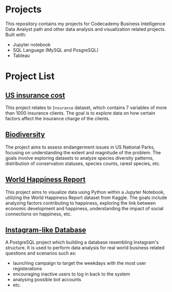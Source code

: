 # Projects
This repository contains my projects for Codecademy Business Intelligence Data Analyst path and other data analysis and visualization related projects.\
Built with:
- Jupyter notebook
- SQL Language (MySQL and PosgreSQL)
- Tableau

# Project List
## [US insurance cost](https://github.com/kamil-naly/projects/tree/main/US%20insurance%20cost)
This project relates to `Insurance` dataset, which contains 7 variables of more than 1000 insurance clients.
The goal is to explore data on how certain factors affect the insurance charge of the clients.
## [Biodiversity](https://github.com/kamil-naly/projects/tree/main/Biodiversity)
The project aims to assess endangerment issues in US National Parks, focusing on understanding the extent and magnitude of the problem. 
The goals involve exploring datasets to analyze species diversity patterns, distribution of conservation statuses, species counts, rarest species, etc.
## [World Happiness Report](https://github.com/kamil-naly/projects/tree/main/World%20Happiness%20Report)
This project aims to visualize data using Python within a Jupyter Notebook, utilizing the World Happiness Report dataset from Kaggle. 
The goals include analyzing factors contributing to happiness, exploring the link between economic development and happiness, understanding the impact of social connections on happiness, etc.
## [Instagram-like Database](https://github.com/kamil-naly/projects/tree/main/Instagram%20Database)
A PostgreSQL project which building a database resembling Instagram's structure. It is used to perform data analysis for real world business related questions and scenarios such as:
- launching campaign to target the weekdays with the most user registerations
- encouraging inactive users to log in back to the system
- analysing possible bot accounts
- etc.
